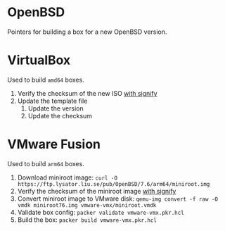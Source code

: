 # OpenBSD

Pointers for building a box for a new OpenBSD version.

# VirtualBox

Used to build `amd64` boxes.

1. Verify the checksum of the new ISO [with signify]
1. Update the template file
    1. Update the version
    1. Update the checksum

[with signify]: https://www.openbsd.org/faq/faq4.html#Download

# VMware Fusion

Used to build `arm64` boxes.

1. Download miniroot image: `curl -O https://ftp.lysator.liu.se/pub/OpenBSD/7.6/arm64/miniroot.img`
1. Verify the checksum of the miniroot image [with signify]
1. Convert miniroot image to VMware disk: `qemu-img convert -f raw -O vmdk miniroot76.img vmware-vmx/miniroot.vmdk`
1. Validate box config: `packer validate vmware-vmx.pkr.hcl`
1. Build the box: `packer build vmware-vmx.pkr.hcl`
